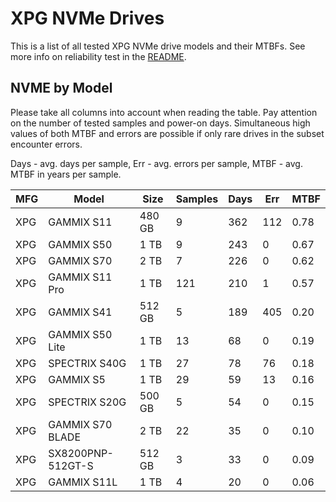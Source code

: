 XPG NVMe Drives
===============

This is a list of all tested XPG NVMe drive models and their MTBFs. See more
info on reliability test in the [README](https://github.com/linuxhw/SMART).

NVME by Model
------------

Please take all columns into account when reading the table. Pay attention on the
number of tested samples and power-on days. Simultaneous high values of both MTBF
and errors are possible if only rare drives in the subset encounter errors.

Days - avg. days per sample,
Err  - avg. errors per sample,
MTBF - avg. MTBF in years per sample.

| MFG       | Model              | Size   | Samples | Days  | Err   | MTBF |
|-----------|--------------------|--------|---------|-------|-------|------|
| XPG       | GAMMIX S11         | 480 GB | 9       | 362   | 112   | 0.78   |
| XPG       | GAMMIX S50         | 1 TB   | 9       | 243   | 0     | 0.67   |
| XPG       | GAMMIX S70         | 2 TB   | 7       | 226   | 0     | 0.62   |
| XPG       | GAMMIX S11 Pro     | 1 TB   | 121     | 210   | 1     | 0.57   |
| XPG       | GAMMIX S41         | 512 GB | 5       | 189   | 405   | 0.20   |
| XPG       | GAMMIX S50 Lite    | 1 TB   | 13      | 68    | 0     | 0.19   |
| XPG       | SPECTRIX S40G      | 1 TB   | 27      | 78    | 76    | 0.18   |
| XPG       | GAMMIX S5          | 1 TB   | 29      | 59    | 13    | 0.16   |
| XPG       | SPECTRIX S20G      | 500 GB | 5       | 54    | 0     | 0.15   |
| XPG       | GAMMIX S70 BLADE   | 2 TB   | 22      | 35    | 0     | 0.10   |
| XPG       | SX8200PNP-512GT-S  | 512 GB | 3       | 33    | 0     | 0.09   |
| XPG       | GAMMIX S11L        | 1 TB   | 4       | 20    | 0     | 0.06   |
